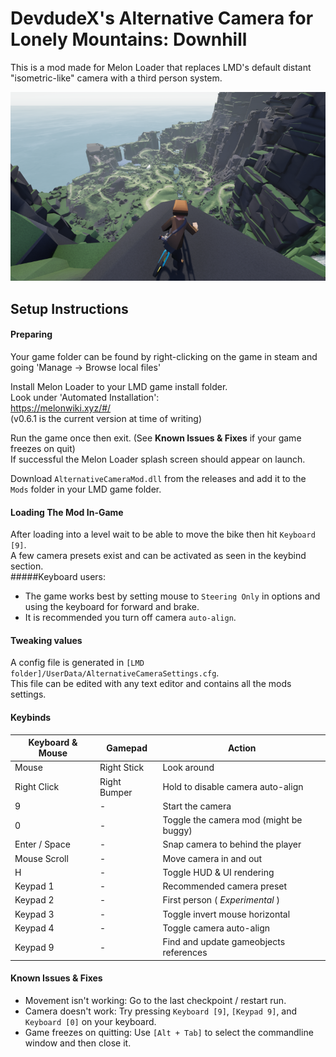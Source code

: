 # DevdudeX's Alternative Camera for Lonely Mountains: Downhill
This is a mod made for Melon Loader that replaces LMD's default distant "isometric-like" camera with a third person system.  

![Camera preview](/images/banner.png?raw=true)

## Setup Instructions
#### Preparing
Your game folder can be found by right-clicking on the game in steam and going 'Manage -> Browse local files'  

Install Melon Loader to your LMD game install folder.  
Look under 'Automated Installation':  
https://melonwiki.xyz/#/  
(v0.6.1 is the current version at time of writing)  

Run the game once then exit. (See **Known Issues & Fixes** if your game freezes on quit)  
If successful the Melon Loader splash screen should appear on launch. 

Download `AlternativeCameraMod.dll` from the releases and add it to the `Mods` folder in your LMD game folder.   

#### Loading The Mod In-Game
After loading into a level wait to be able to move the bike then hit `Keyboard [9]`.  
A few camera presets exist and can be activated as seen in the keybind section.  
#####Keyboard users:
- The game works best by setting mouse to `Steering Only` in options and using the keyboard for forward and brake.  
- It is recommended you turn off camera `auto-align`.  

#### Tweaking values
A config file is generated in `[LMD folder]/UserData/AlternativeCameraSettings.cfg`.  
This file can be edited with any text editor and contains all the mods settings.  


#### Keybinds
| Keyboard & Mouse      | Gamepad                   | Action                                  |
| ---                   | ---                       | ---                                     |
| Mouse                 | Right Stick               | Look around                             |
| Right Click           | Right Bumper              | Hold to disable camera auto-align       |
| 9                     | -                         | Start the camera                        |
| 0                     | -                         | Toggle the camera mod (might be buggy)  |
| Enter / Space         | -                         | Snap camera to behind the player        |
| Mouse Scroll          | -                         | Move camera in and out                  |
| H                     | -                         | Toggle HUD & UI rendering               |
| Keypad 1              | -                         | Recommended camera preset               |
| Keypad 2              | -                         | First person ( *Experimental* )         |
| Keypad 3              | -                         | Toggle invert mouse horizontal          |
| Keypad 4              | -                         | Toggle camera auto-align                |
| Keypad 9              | -                         | Find and update gameobjects references  |


#### Known Issues & Fixes
- Movement isn't working: Go to the last checkpoint / restart run.  
- Camera doesn't work: Try pressing `Keyboard [9]`, `[Keypad 9]`, and `Keyboard [0]` on your keyboard.  
- Game freezes on quitting: Use `[Alt + Tab]` to select the commandline window and then close it.
